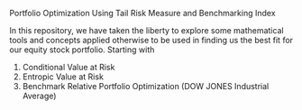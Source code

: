 Portfolio Optimization Using Tail Risk Measure and Benchmarking Index 

In this repository, we have taken the liberty to explore some mathematical tools and concepts applied otherwise to be used in finding us the best fit for our equity stock portfolio.
Starting with 

1) Conditional Value at Risk
2) Entropic Value at Risk
3) Benchmark Relative Portfolio Optimization (DOW JONES Industrial Average)
